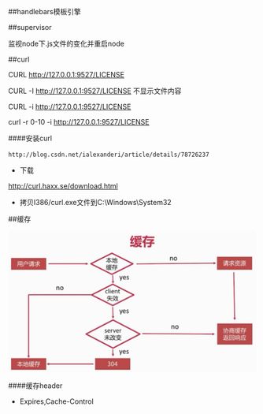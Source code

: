 ##handlebars模板引擎



##supervisor

监视node下.js文件的变化并重启node



##curl

CURL http://127.0.0.1:9527/LICENSE

CURL -I http://127.0.0.1:9527/LICENSE    不显示文件内容

CURL -i http://127.0.0.1:9527/LICENSE

curl -r 0-10 -i http://127.0.0.1:9527/LICENSE

####安装curl

`http://blog.csdn.net/ialexanderi/article/details/78726237`

- 下载

http://curl.haxx.se/download.html

- 拷贝I386/curl.exe文件到C:\Windows\System32



##缓存

![](/assets/360截图20171219150813031.jpg)

####缓存header

- Expires,Cache-Control




















